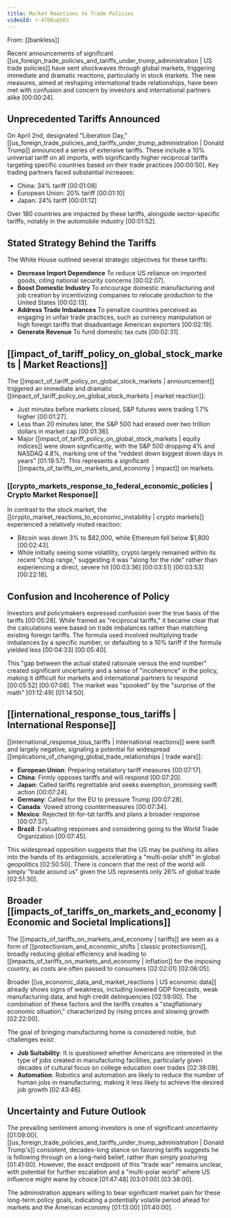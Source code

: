 ```yaml
---
title: Market Reactions to Trade Policies
videoId: r-ATO6uqSEs
---
```


From: [[bankless]] <br/> 

Recent announcements of significant [[us_foreign_trade_policies_and_tariffs_under_trump_administration | US trade policies]] have sent shockwaves through global markets, triggering immediate and dramatic reactions, particularly in stock markets. The new measures, aimed at reshaping international trade relationships, have been met with confusion and concern by investors and international partners alike <a class="yt-timestamp" data-t="00:00:24">[00:00:24]</a>.

## Unprecedented Tariffs Announced
On April 2nd, designated "Liberation Day," [[us_foreign_trade_policies_and_tariffs_under_trump_administration | Donald Trump]] announced a series of extensive tariffs. These include a 10% universal tariff on all imports, with significantly higher reciprocal tariffs targeting specific countries based on their trade practices <a class="yt-timestamp" data-t="00:00:50">[00:00:50]</a>. Key trading partners faced substantial increases:
*   China: 34% tariff <a class="yt-timestamp" data-t="00:01:08">[00:01:08]</a>
*   European Union: 20% tariff <a class="yt-timestamp" data-t="00:01:10">[00:01:10]</a>
*   Japan: 24% tariff <a class="yt-timestamp" data-t="00:01:12">[00:01:12]</a>

Over 180 countries are impacted by these tariffs, alongside sector-specific tariffs, notably in the automobile industry <a class="yt-timestamp" data-t="00:01:52">[00:01:52]</a>.

## Stated Strategy Behind the Tariffs
The White House outlined several strategic objectives for these tariffs:
*   **Decrease Import Dependence** To reduce US reliance on imported goods, citing national security concerns <a class="yt-timestamp" data-t="00:02:07">[00:02:07]</a>.
*   **Boost Domestic Industry** To encourage domestic manufacturing and job creation by incentivizing companies to relocate production to the United States <a class="yt-timestamp" data-t="00:02:13">[00:02:13]</a>.
*   **Address Trade Imbalances** To penalize countries perceived as engaging in unfair trade practices, such as currency manipulation or high foreign tariffs that disadvantage American exporters <a class="yt-timestamp" data-t="00:02:19">[00:02:19]</a>.
*   **Generate Revenue** To fund domestic tax cuts <a class="yt-timestamp" data-t="00:02:31">[00:02:31]</a>.

## [[impact_of_tariff_policy_on_global_stock_markets | Market Reactions]]
The [[impact_of_tariff_policy_on_global_stock_markets | announcement]] triggered an immediate and dramatic [[impact_of_tariff_policy_on_global_stock_markets | market reaction]]:
*   Just minutes before markets closed, S&P futures were trading 1.7% higher <a class="yt-timestamp" data-t="00:01:27">[00:01:27]</a>.
*   Less than 20 minutes later, the S&P 500 had erased over two trillion dollars in market cap <a class="yt-timestamp" data-t="00:01:36">[00:01:36]</a>.
*   Major [[impact_of_tariff_policy_on_global_stock_markets | equity indices]] were down significantly, with the S&P 500 dropping 4% and NASDAQ 4.8%, marking one of the "reddest down biggest down days in years" <a class="yt-timestamp" data-t="01:19:57">[01:19:57]</a>. This represents a significant [[impacts_of_tariffs_on_markets_and_economy | impact]] on markets.

### [[crypto_markets_response_to_federal_economic_policies | Crypto Market Response]]
In contrast to the stock market, the [[crypto_market_reactions_to_economic_instability | crypto markets]] experienced a relatively muted reaction:
*   Bitcoin was down 3% to $82,000, while Ethereum fell below $1,800 <a class="yt-timestamp" data-t="00:02:43">[00:02:43]</a>.
*   While initially seeing some volatility, crypto largely remained within its recent "chop range," suggesting it was "along for the ride" rather than experiencing a direct, severe hit <a class="yt-timestamp" data-t="00:03:36">[00:03:36]</a> <a class="yt-timestamp" data-t="00:03:51">[00:03:51]</a> <a class="yt-timestamp" data-t="00:03:53">[00:03:53]</a> <a class="yt-timestamp" data-t="00:22:18">[00:22:18]</a>.

## Confusion and Incoherence of Policy
Investors and policymakers expressed confusion over the true basis of the tariffs <a class="yt-timestamp" data-t="00:05:28">[00:05:28]</a>. While framed as "reciprocal tariffs," it became clear that the calculations were based on trade imbalances rather than matching existing foreign tariffs. The formula used involved multiplying trade imbalances by a specific number, or defaulting to a 10% tariff if the formula yielded less <a class="yt-timestamp" data-t="00:04:33">[00:04:33]</a> <a class="yt-timestamp" data-t="00:05:40">[00:05:40]</a>.

This "gap between the actual stated rationale versus the end number" created significant uncertainty and a sense of "incoherence" in the policy, making it difficult for markets and international partners to respond <a class="yt-timestamp" data-t="00:05:52">[00:05:52]</a> <a class="yt-timestamp" data-t="00:07:08">[00:07:08]</a>. The market was "spooked" by the "surprise of the math" <a class="yt-timestamp" data-t="01:12:49">[01:12:49]</a> <a class="yt-timestamp" data-t="01:14:50">[01:14:50]</a>.

## [[international_response_tous_tariffs | International Response]]
[[international_response_tous_tariffs | International reactions]] were swift and largely negative, signaling a potential for widespread [[implications_of_changing_global_trade_relationships | trade wars]]:
*   **European Union**: Preparing retaliatory tariff measures <a class="yt-timestamp" data-t="00:07:17">[00:07:17]</a>.
*   **China**: Firmly opposes tariffs and will respond <a class="yt-timestamp" data-t="00:07:20">[00:07:20]</a>.
*   **Japan**: Called tariffs regrettable and seeks exemption, promising swift action <a class="yt-timestamp" data-t="00:07:24">[00:07:24]</a>.
*   **Germany**: Called for the EU to pressure Trump <a class="yt-timestamp" data-t="00:07:28">[00:07:28]</a>.
*   **Canada**: Vowed strong countermeasures <a class="yt-timestamp" data-t="00:07:34">[00:07:34]</a>.
*   **Mexico**: Rejected tit-for-tat tariffs and plans a broader response <a class="yt-timestamp" data-t="00:07:37">[00:07:37]</a>.
*   **Brazil**: Evaluating responses and considering going to the World Trade Organization <a class="yt-timestamp" data-t="00:07:45">[00:07:45]</a>.

This widespread opposition suggests that the US may be pushing its allies into the hands of its antagonists, accelerating a "multi-polar shift" in global geopolitics <a class="yt-timestamp" data-t="02:50:50">[02:50:50]</a>. There is concern that the rest of the world will simply "trade around us" given the US represents only 26% of global trade <a class="yt-timestamp" data-t="02:51:30">[02:51:30]</a>.

## Broader [[impacts_of_tariffs_on_markets_and_economy | Economic and Societal Implications]]
The [[impacts_of_tariffs_on_markets_and_economy | tariffs]] are seen as a form of [[protectionism_and_economic_shifts | classic protectionism]], broadly reducing global efficiency and leading to [[impacts_of_tariffs_on_markets_and_economy | inflation]] for the imposing country, as costs are often passed to consumers <a class="yt-timestamp" data-t="02:02:01">[02:02:01]</a> <a class="yt-timestamp" data-t="02:06:05">[02:06:05]</a>.

Broader [[us_economic_data_and_market_reactions | US economic data]] already shows signs of weakness, including lowered GDP forecasts, weak manufacturing data, and high credit delinquencies <a class="yt-timestamp" data-t="02:59:00">[02:59:00]</a>. The combination of these factors and the tariffs creates a "stagflationary economic situation," characterized by rising prices and slowing growth <a class="yt-timestamp" data-t="02:22:00">[02:22:00]</a>.

The goal of bringing manufacturing home is considered noble, but challenges exist:
*   **Job Suitability**: It is questioned whether Americans are interested in the type of jobs created in manufacturing facilities, particularly given decades of cultural focus on college education over trades <a class="yt-timestamp" data-t="02:39:09">[02:39:09]</a>.
*   **Automation**: Robotics and automation are likely to reduce the number of human jobs in manufacturing, making it less likely to achieve the desired job growth <a class="yt-timestamp" data-t="02:43:46">[02:43:46]</a>.

## Uncertainty and Future Outlook
The prevailing sentiment among investors is one of significant uncertainty <a class="yt-timestamp" data-t="01:09:00">[01:09:00]</a>. [[us_foreign_trade_policies_and_tariffs_under_trump_administration | Donald Trump's]] consistent, decades-long stance on favoring tariffs suggests he is following through on a long-held belief, rather than simply posturing <a class="yt-timestamp" data-t="01:41:00">[01:41:00]</a>. However, the exact endpoint of this "trade war" remains unclear, with potential for further escalation and a "multi-polar world" where US influence might wane by choice <a class="yt-timestamp" data-t="01:47:48">[01:47:48]</a> <a class="yt-timestamp" data-t="03:01:00">[03:01:00]</a> <a class="yt-timestamp" data-t="03:38:00">[03:38:00]</a>.

The administration appears willing to bear significant market pain for these long-term policy goals, indicating a potentially volatile period ahead for markets and the American economy <a class="yt-timestamp" data-t="01:13:00">[01:13:00]</a> <a class="yt-timestamp" data-t="01:40:00">[01:40:00]</a>.